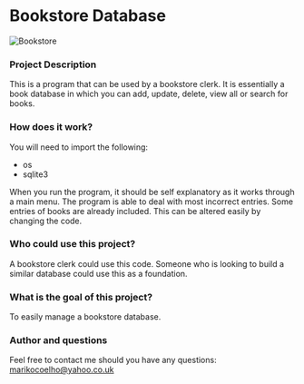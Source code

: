 # Bookstore Database

![Bookstore](https://github.com/Koco90/Bookstore_database/blob/main/pexels-pixabay-256431.jpg)

### Project Description
This is a program that can be used by a bookstore clerk. 
It is essentially a book database in which you can add, update, delete, view all or search for books.

### How does it work?
You will need to import the following:
* os
* sqlite3

When you run the program, it should be self explanatory as it works through a main menu.
The program is able to deal with most incorrect entries.
Some entries of books are already included. This can be altered easily by changing the code.

### Who could use this project?
A bookstore clerk could use this code.
Someone who is looking to build a similar database could use this as a foundation.

### What is the goal of this project?
To easily manage a bookstore database.

### Author and questions
Feel free to contact me should you have any questions: marikocoelho@yahoo.co.uk
